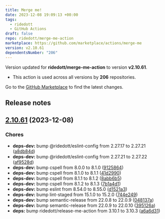 ```yaml
---
title: Merge me!
date: 2023-12-08 19:09:13 +00:00
tags:
  - ridedott
  - GitHub Actions
draft: false
repo: ridedott/merge-me-action
marketplace: https://github.com/marketplace/actions/merge-me
version: v2.10.61
dependentsNumber: "206"
---
```



Version updated for **ridedott/merge-me-action** to version **v2.10.61**.
- This action is used across all versions by **206** repositories.

Go to the [GitHub Marketplace](https://github.com/marketplace/actions/merge-me) to find the latest changes.

## Release notes

## [2.10.61](https://github.com/ridedott/merge-me-action/compare/v2.10.60...v2.10.61) (2023-12-08)


### Chores

* **deps-dev:** bump @ridedott/eslint-config from 2.27.17 to 2.27.21 ([a8db84d](https://github.com/ridedott/merge-me-action/commit/a8db84d36eff0a13abb3e07dc14b2b45f260f661))
* **deps-dev:** bump @ridedott/eslint-config from 2.27.21 to 2.27.22 ([af9528d](https://github.com/ridedott/merge-me-action/commit/af9528d3903f1e9072efa6201cbb0d27f14b946b))
* **deps-dev:** bump cspell from 8.0.0 to 8.1.0 ([9125864](https://github.com/ridedott/merge-me-action/commit/9125864d14f22cf77af966c373e5fe4a24f9a9cd))
* **deps-dev:** bump cspell from 8.1.0 to 8.1.1 ([41d2990](https://github.com/ridedott/merge-me-action/commit/41d2990e2147fa9a67150b34aa2cf1cf82e8d2ac))
* **deps-dev:** bump cspell from 8.1.1 to 8.1.2 ([8abb6b5](https://github.com/ridedott/merge-me-action/commit/8abb6b55881fd8ee50c5ae8567d8cbfaf945b99a))
* **deps-dev:** bump cspell from 8.1.2 to 8.1.3 ([7b1a4d1](https://github.com/ridedott/merge-me-action/commit/7b1a4d1c68e473a7bf7f2b10029d1dc305366866))
* **deps-dev:** bump eslint from 8.54.0 to 8.55.0 ([d1521a3](https://github.com/ridedott/merge-me-action/commit/d1521a37036add9c402eb233bdf96bd0fdd6c777))
* **deps-dev:** bump lint-staged from 15.1.0 to 15.2.0 ([744e249](https://github.com/ridedott/merge-me-action/commit/744e24980d5cf837bfd23a3104163b449f8cf7b7))
* **deps-dev:** bump semantic-release from 22.0.8 to 22.0.9 ([048137a](https://github.com/ridedott/merge-me-action/commit/048137a669e490a733e1954d957aff857b878ced))
* **deps-dev:** bump semantic-release from 22.0.9 to 22.0.10 ([395126a](https://github.com/ridedott/merge-me-action/commit/395126af7a02da83582c43ed84aa6dd7533c5f64))
* **deps:** bump ridedott/release-me-action from 3.10.1 to 3.10.3 ([a6a6d31](https://github.com/ridedott/merge-me-action/commit/a6a6d317a964eb8ff90e217402777281f4f38007))





